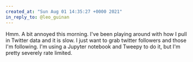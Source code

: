 ```yaml
---
created_at: "Sun Aug 01 14:35:27 +0000 2021"
in_reply_to: @leo_guinan
---
```


Hmm. A bit annoyed this morning. I've been playing around with how I pull in Twitter data and it is slow. I just want to grab twitter followers and those I'm following.  I'm using a Jupyter notebook and Tweepy to do it, but I'm pretty severely rate limited.